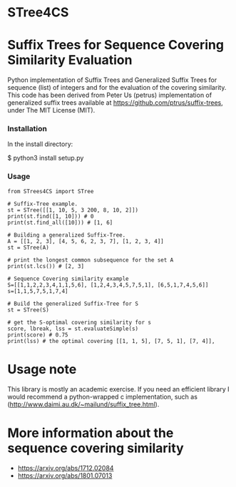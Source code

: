 # STree4CS
# Suffix Trees for Sequence Covering Similarity Evaluation
Python implementation of Suffix Trees and Generalized Suffix Trees for sequence (list) of integers and for the evaluation of the covering similarity. 
This code has been derived from Peter Us (petrus) implementation of generalized suffix trees available at https://github.com/ptrus/suffix-trees, under The MIT License (MIT).


### Installation
In the install directory:

$ python3 install setup.py

### Usage

```python3
from STrees4CS import STree

# Suffix-Tree example.
st = STree([[1, 10, 5, 3 200, 8, 10, 2]])
print(st.find([1, 10])) # 0
print(st.find_all([10])) # [1, 6]

# Building a generalized Suffix-Tree.
A = [[1, 2, 3], [4, 5, 6, 2, 3, 7], [1, 2, 3, 4]]
st = STree(A)

# print the longest common subsequence for the set A
print(st.lcs()) # [2, 3]

# Sequence Covering similarity example
S=[[1,1,2,2,3,4,1,1,5,6], [1,2,4,3,4,5,7,5,1], [6,5,1,7,4,5,6]]
s=[1,1,5,7,5,1,7,4]

# Build the generalized Suffix-Tree for S
st = STree(S)

# get the S-optimal covering similarity for s
score, lbreak, lss = st.evaluateSimple(s)
print(score) # 0.75
print(lss) # the optimal covering [[1, 1, 5], [7, 5, 1], [7, 4]], 

```


# Usage note
This library is mostly an academic exercise. If you need an efficient library I would recommend a python-wrapped c implementation,
such as (http://www.daimi.au.dk/~mailund/suffix_tree.html).


# More information about the sequence covering similarity
* https://arxiv.org/abs/1712.02084
* https://arxiv.org/abs/1801.07013
